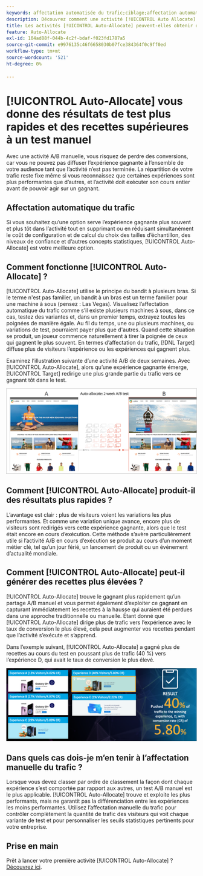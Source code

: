 ```yaml
---
keywords: affectation automatisée du trafic;ciblage;affectation automatique;affectation automatique
description: Découvrez comment une activité [!UICONTROL Auto Allocate] dans  [!DNL Adobe Target]  identifie un gagnant parmi plusieurs expériences et réaffecte automatiquement du trafic supplémentaire vers le gagnant.
title: Les activités [!UICONTROL Auto-Allocate] peuvent-elles obtenir des résultats plus rapides et des recettes plus élevées ?
feature: Auto-Allocate
exl-id: 104ad88f-044b-4c2f-bdaf-f023fd1787a5
source-git-commit: e9976135c46f6658030b07fce384364f0c9ff0ed
workflow-type: tm+mt
source-wordcount: '521'
ht-degree: 0%

---
```


# [!UICONTROL Auto-Allocate] vous donne des résultats de test plus rapides et des recettes supérieures à un test manuel

Avec une activité A/B manuelle, vous risquez de perdre des conversions, car vous ne pouvez pas diffuser l’expérience gagnante à l’ensemble de votre audience tant que l’activité n’est pas terminée. La répartition de votre trafic reste fixe même si vous reconnaissez que certaines expériences sont plus performantes que d’autres, et l’activité doit exécuter son cours entier avant de pouvoir agir sur un gagnant.

## Affectation automatique du trafic

Si vous souhaitez qu’une option serve l’expérience gagnante plus souvent et plus tôt dans l’activité tout en supprimant ou en réduisant simultanément le coût de configuration et de calcul du choix des tailles d’échantillon, des niveaux de confiance et d’autres concepts statistiques, [!UICONTROL Auto-Allocate] est votre meilleure option.

## Comment fonctionne [!UICONTROL Auto-Allocate] ?

[!UICONTROL Auto-Allocate] utilise le principe du bandit à plusieurs bras. Si le terme n&#39;est pas familier, un bandit à un bras est un terme familier pour une machine à sous (pensez : Las Vegas). Visualisez l’affectation automatique du trafic comme s’il existe plusieurs machines à sous, dans ce cas, testez des variantes et, dans un premier temps, extrayez toutes les poignées de manière égale. Au fil du temps, une ou plusieurs machines, ou variations de test, pourraient payer plus que d&#39;autres. Quand cette situation se produit, un joueur commence naturellement à tirer la poignée de ceux qui gagnent le plus souvent. En termes d’affectation du trafic, [!DNL Target] diffuse plus de visiteurs l’expérience ou les expériences qui gagnent plus.

Examinez l’illustration suivante d’une activité A/B de deux semaines. Avec [!UICONTROL Auto-Allocate], alors qu’une expérience gagnante émerge, [!UICONTROL Target] redirige une plus grande partie du trafic vers ce gagnant tôt dans le test.

![Illustration d’affectation automatique](/help/main/c-activities/automated-traffic-allocation/assets/Auto-Allocate-test.png)

## Comment [!UICONTROL Auto-Allocate] produit-il des résultats plus rapides ?

L’avantage est clair : plus de visiteurs voient les variations les plus performantes. Et comme une variation unique avance, encore plus de visiteurs sont redirigés vers cette expérience gagnante, alors que le test était encore en cours d’exécution. Cette méthode s’avère particulièrement utile si l’activité A/B en cours d’exécution se produit au cours d’un moment métier clé, tel qu’un jour férié, un lancement de produit ou un événement d’actualité mondiale.

## Comment [!UICONTROL Auto-Allocate] peut-il générer des recettes plus élevées ?

[!UICONTROL Auto-Allocate] trouve le gagnant plus rapidement qu’un partage A/B manuel et vous permet également d’exploiter ce gagnant en capturant immédiatement les recettes à la hausse qui auraient été perdues dans une approche traditionnelle ou manuelle. Étant donné que [!UICONTROL Auto-Allocate] dirige plus de trafic vers l’expérience avec le taux de conversion le plus élevé, cela peut augmenter vos recettes pendant que l’activité s’exécute et s’apprend.

Dans l’exemple suivant, [!UICONTROL Auto-Allocate] a gagné plus de recettes au cours du test en poussant plus de trafic (40 %) vers l’expérience D, qui avait le taux de conversion le plus élevé.

![L’affectation automatique fournit une illustration de recettes plus élevée](/help/main/c-activities/automated-traffic-allocation/assets/five-experiences.png)

## Dans quels cas dois-je m’en tenir à l’affectation manuelle du trafic ?

Lorsque vous devez classer par ordre de classement la façon dont chaque expérience s’est comportée par rapport aux autres, un test A/B manuel est le plus applicable. [!UICONTROL Auto-Allocate] trouve et exploite les plus performants, mais ne garantit pas la différenciation entre les expériences les moins performantes. Utilisez l’affectation manuelle du trafic pour contrôler complètement la quantité de trafic des visiteurs qui voit chaque variante de test et pour personnaliser les seuils statistiques pertinents pour votre entreprise.

## Prise en main

Prêt à lancer votre première activité [!UICONTROL Auto-Allocate] ? [Découvrez ici](/help/main/c-activities/automated-traffic-allocation/automated-traffic-allocation.md).
